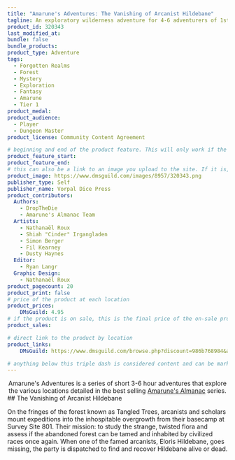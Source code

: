```yaml
---
title: "Amarune's Adventures: The Vanishing of Arcanist Hildebane"
tagline: An exploratory wilderness adventure for 4-6 adventurers of 1st to 5th level
product_id: 320343
last_modified_at:
bundle: false
bundle_products:
product_type: Adventure
tags:
  - Forgotten Realms
  - Forest
  - Mystery
  - Exploration
  - Fantasy
  - Amarune
  - Tier 1
product_medal: 
product_audience:
  - Player
  - Dungeon Master
product_license: Community Content Agreement

# beginning and end of the product feature. This will only work if the site is updated within several weeks of when the feature is supposed to happen. Making a new post counts as updating.
product_feature_start: 
product_feature_end: 
# this can also be a link to an image you upload to the site. If it is, it must start with a "/" or be a full link
product_image: https://www.dmsguild.com/images/8957/320343.png
publisher_type: Self
publisher_name: Vorpal Dice Press
product_contributors:
  Authors:
    - DropTheDie
    - Amarune's Almanac Team
  Artists:
    - Nathanaël Roux
    - Shiah "Cinder" Irgangladen
    - Simon Berger
    - Fil Kearney
    - Dusty Haynes
  Editor:
    - Ryan Langr
  Graphic Design:
    - Nathanaël Roux
product_pagecount: 20
product_print: false
# price of the product at each location
product_prices:
    DMsGuild: 4.95
# if the product is on sale, this is the final price of the on-sale product for each location that it is on sale. The sales % will be calculated and displayed based on the difference between product_prices and product_sales
product_sales:

# direct link to the product by location
product_links:
    DMsGuild: https://www.dmsguild.com/browse.php?discount=986b768984&affiliate_id=1713687

# anything below this triple dash is considered content and can be markup or html. It should be fully HTML compatible as long as your tags are formatted correctly.
---
```

<center>Amarune's Adventures is a series of short 3-6 hour adventures that explore the various locations detailed in the best selling <a href="#amarune#">Amarune's Almanac</a> series.</center>
## The Vanishing of Arcanist Hildebane

On the fringes of the forest known as Tangled Trees, arcanists and scholars mount expeditions into the inhospitable overgrowth from their basecamp at Survey Site 801. Their mission: to study the strange, twisted flora and assess if the abandoned forest can be tamed and inhabited by civilized races once again. When one of the famed arcanists, Eloris Hildebane, goes missing, the party is dispatched to find and recover Hildebane alive or dead.